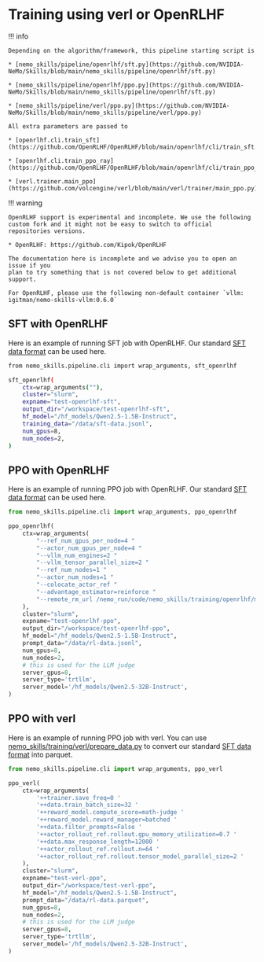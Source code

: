 # Training using verl or OpenRLHF

!!! info

    Depending on the algorithm/framework, this pipeline starting script is

    * [nemo_skills/pipeline/openrlhf/sft.py](https://github.com/NVIDIA-NeMo/Skills/blob/main/nemo_skills/pipeline/openrlhf/sft.py)

    * [nemo_skills/pipeline/openrlhf/ppo.py](https://github.com/NVIDIA-NeMo/Skills/blob/main/nemo_skills/pipeline/openrlhf/sft.py)

    * [nemo_skills/pipeline/verl/ppo.py](https://github.com/NVIDIA-NeMo/Skills/blob/main/nemo_skills/pipeline/verl/ppo.py)

    All extra parameters are passed to

    * [openrlhf.cli.train_sft](https://github.com/OpenRLHF/OpenRLHF/blob/main/openrlhf/cli/train_sft.py)

    * [openrlhf.cli.train_ppo_ray](https://github.com/OpenRLHF/OpenRLHF/blob/main/openrlhf/cli/train_ppo_ray.py)

    * [verl.trainer.main_ppo](https://github.com/volcengine/verl/blob/main/verl/trainer/main_ppo.py)

!!! warning

    OpenRLHF support is experimental and incomplete. We use the following
    custom fork and it might not be easy to switch to official repositories versions.

    * OpenRLHF: https://github.com/Kipok/OpenRLHF

    The documentation here is incomplete and we advise you to open an issue if you
    plan to try something that is not covered below to get additional support.

    For OpenRLHF, please use the following non-default container `vllm: igitman/nemo-skills-vllm:0.6.0`

## SFT with OpenRLHF

Here is an example of running SFT job with OpenRLHF.
Our standard [SFT data format](./training.md#preparing-the-data) can be
used here.

```bash
from nemo_skills.pipeline.cli import wrap_arguments, sft_openrlhf

sft_openrlhf(
    ctx=wrap_arguments(""),
    cluster="slurm",
    expname="test-openrlhf-sft",
    output_dir="/workspace/test-openrlhf-sft",
    hf_model="/hf_models/Qwen2.5-1.5B-Instruct",
    training_data="/data/sft-data.jsonl",
    num_gpus=8,
    num_nodes=2,
)
```

## PPO with OpenRLHF

Here is an example of running PPO job with OpenRLHF.
Our standard [SFT data format](./training.md#preparing-the-data) can be
used here.

```python
from nemo_skills.pipeline.cli import wrap_arguments, ppo_openrlhf

ppo_openrlhf(
    ctx=wrap_arguments(
        "--ref_num_gpus_per_node=4 "
        "--actor_num_gpus_per_node=4 "
        "--vllm_num_engines=2 "
        "--vllm_tensor_parallel_size=2 "
        "--ref_num_nodes=1 "
        "--actor_num_nodes=1 "
        "--colocate_actor_ref "
        "--advantage_estimator=reinforce "
        "--remote_rm_url /nemo_run/code/nemo_skills/training/openrlhf/math_reward.py "
    ),
    cluster="slurm",
    expname="test-openrlhf-ppo",
    output_dir="/workspace/test-openrlhf-ppo",
    hf_model="/hf_models/Qwen2.5-1.5B-Instruct",
    prompt_data="/data/rl-data.jsonl",
    num_gpus=8,
    num_nodes=2,
    # this is used for the LLM judge
    server_gpus=8,
    server_type='trtllm',
    server_model='/hf_models/Qwen2.5-32B-Instruct',
)
```

## PPO with verl

Here is an example of running PPO job with verl.
You can use [nemo_skills/training/verl/prepare_data.py](https://github.com/NVIDIA-NeMo/Skills/blob/main/nemo_skills/training/verl/prepare_data.py) to convert
our standard [SFT data format](./training.md#preparing-the-data) into parquet.

```python
from nemo_skills.pipeline.cli import wrap_arguments, ppo_verl

ppo_verl(
    ctx=wrap_arguments(
        '++trainer.save_freq=0 '
        '++data.train_batch_size=32 '
        '++reward_model.compute_score=math-judge '
        '++reward_model.reward_manager=batched '
        '++data.filter_prompts=False '
        '++actor_rollout_ref.rollout.gpu_memory_utilization=0.7 '
        '++data.max_response_length=12000 '
        '++actor_rollout_ref.rollout.n=64 '
        '++actor_rollout_ref.rollout.tensor_model_parallel_size=2 '
    ),
    cluster="slurm",
    expname="test-verl-ppo",
    output_dir="/workspace/test-verl-ppo",
    hf_model="/hf_models/Qwen2.5-1.5B-Instruct",
    prompt_data="/data/rl-data.parquet",
    num_gpus=8,
    num_nodes=2,
    # this is used for the LLM judge
    server_gpus=8,
    server_type='trtllm',
    server_model='/hf_models/Qwen2.5-32B-Instruct',
)
```